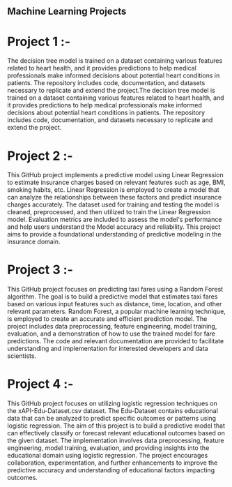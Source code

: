 ## Machine Learning Projects
# Project 1 :-
The decision tree model is trained on a dataset containing various features related to heart health, and it provides predictions to help medical professionals make informed decisions about potential heart conditions in patients. The repository includes code, documentation, and datasets necessary to replicate and extend the project.The decision tree model is trained on a dataset containing various features related to heart health, and it provides predictions to help medical professionals make informed decisions about potential heart conditions in patients. The repository includes code, documentation, and datasets necessary to replicate and extend the project.
# Project 2 :- 
This GitHub project implements a predictive model using Linear Regression to estimate insurance charges based on relevant features such as age, BMI, smoking habits, etc. Linear Regression is employed to create a model that can analyze the relationships between these factors and predict insurance charges accurately. The dataset used for training and testing the model is cleaned, preprocessed, and then utilized to train the Linear Regression model. Evaluation metrics are included to assess the model's performance and help users understand the Model accuracy and reliability. This project aims to provide a foundational understanding of predictive modeling in the insurance domain.
# Project 3 :-
This GitHub project focuses on predicting taxi fares using a Random Forest algorithm. The goal is to build a predictive model that estimates taxi fares based on various input features such as distance, time, location, and other relevant parameters. Random Forest, a popular machine learning technique, is employed to create an accurate and efficient prediction model. The project includes data preprocessing, feature engineering, model training, evaluation, and a demonstration of how to use the trained model for fare predictions. The code and relevant documentation are provided to facilitate understanding and implementation for interested developers and data scientists.
# Project 4 :-
This GitHub project focuses on utilizing logistic regression techniques on the xAPI-Edu-Dataset.csv dataset. The Edu-Dataset contains educational data that can be analyzed to predict specific outcomes or patterns using logistic regression. The aim of this project is to build a predictive model that can effectively classify or forecast relevant educational outcomes based on the given dataset. The implementation involves data preprocessing, feature engineering, model training, evaluation, and providing insights into the educational domain using logistic regression. The project encourages collaboration, experimentation, and further enhancements to improve the predictive accuracy and understanding of educational factors impacting outcomes.

